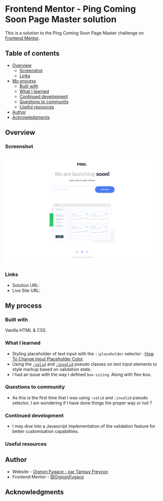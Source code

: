 # Frontend Mentor - Ping Coming Soon Page Master solution

This is a solution to the Ping Coming Soon Page Master challenge on [Frontend Mentor](https://www.frontendmentor.io/).

## Table of contents

- [Overview](#overview)
	- [Screenshot](#screenshot)
	- [Links](#links)
- [My process](#my-process)
	- [Built with](#built-with)
	- [What I learned](#what-i-learned)
	- [Continued development](#continued-development)
	- [Questions to community](#questions-to-community)
	- [Useful resources](#useful-resources)
- [Author](#author)
- [Acknowledgments](#acknowledgments)

## Overview

### Screenshot

![](./Screenshot.png)

### Links

- Solution URL: 
- Live Site URL: 

## My process

### Built with
Vanilla HTML & CSS.


### What I learned
- Styling placeholder of text input with the `::placeholder` selector : [How To Change Input Placeholder Color](https://www.w3schools.com/howto/howto_css_placeholder.asp).
- Using the [`:valid`](https://developer.mozilla.org/en-US/docs/Web/CSS/:valid) and [`:invalid`](https://developer.mozilla.org/en-US/docs/Web/CSS/:invalid) pseudo classes on text input elements to style markup based on validation state. 
- I had an issue with the way I defined `box-sizing`. Along with flex-box.


### Questions to community
- As this is the first time that I was using `:valid` and `:invalid` pseudo selector, I am wondering if I have done things the proper way or not ? 


### Continued development
- I may dive into a Javascript implementation of the validation feature for better customisation capabilities.


### Useful resources


## Author

- Website - [Oignon Fugace - par Tanguy Freycon](https://oignonfugace.com/)
- Frontend Mentor - [@OignonFugace](https://www.frontendmentor.io/profile/OignonFugace)

## Acknowledgments

